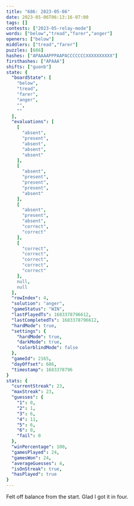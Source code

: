 ```yaml
---
title: "686: 2023-05-06"
date: 2023-05-06T06:13:16-07:00
tags: []
contests: ["2023-05-relay-mode"]
words: ["below","tread","farer","anger"]
openers: ["below"]
middlers: ["tread","farer"]
puzzles: [686]
hashes: ["APAAAAPPPAAPACCCCCCCXXXXXXXXXX"]
firsthashes: ["APAAA"]
shifts: ["guonb"]
state: {
  "boardState": [
    "below",
    "tread",
    "farer",
    "anger",
    "",
    ""
  ],
  "evaluations": [
    [
      "absent",
      "present",
      "absent",
      "absent",
      "absent"
    ],
    [
      "absent",
      "present",
      "present",
      "present",
      "absent"
    ],
    [
      "absent",
      "present",
      "absent",
      "correct",
      "correct"
    ],
    [
      "correct",
      "correct",
      "correct",
      "correct",
      "correct"
    ],
    null,
    null
  ],
  "rowIndex": 4,
  "solution": "anger",
  "gameStatus": "WIN",
  "lastPlayedTs": 1683378796612,
  "lastCompletedTs": 1683378796612,
  "hardMode": true,
  "settings": {
    "hardMode": true,
    "darkMode": true,
    "colorblindMode": false
  },
  "gameId": 2165,
  "dayOffset": 686,
  "timestamp": 1683378796
}
stats: {
  "currentStreak": 23,
  "maxStreak": 23,
  "guesses": {
    "1": 0,
    "2": 1,
    "3": 6,
    "4": 11,
    "5": 6,
    "6": 0,
    "fail": 0
  },
  "winPercentage": 100,
  "gamesPlayed": 24,
  "gamesWon": 24,
  "averageGuesses": 4,
  "isOnStreak": true,
  "hasPlayed": true
}
---
```

<!-- more -->
Felt off balance from the start. Glad I got it in four.
